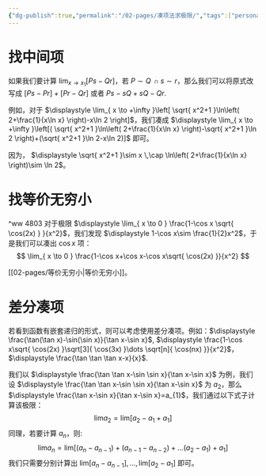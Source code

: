```yaml
---
{"dg-publish":true,"permalink":"/02-pages/凑项法求极限/","tags":["personal/blog","高等数学/极限"]}
---
```


# 找中间项
如果我们要计算 $\displaystyle \lim_{ x \to x_{1} }[Ps-Qr]$，若 $\displaystyle P \sim Q \,\cap s \sim r$，那么我们可以将原式改写成 $\displaystyle [Ps-Pr]+[Pr-Qr]$ 或者 $\displaystyle Ps-sQ+sQ-Qr$.

例如，对于 $\displaystyle \lim_{ x \to +\infty }\left[ \sqrt{ x^2+1 }\ln\left( 2+\frac{1}{x\ln x} \right)-x\ln 2 \right]$，我们凑成 $\displaystyle \lim_{ x \to +\infty }\left[( \sqrt{ x^2+1 }\ln\left( 2+\frac{1}{x\ln x} \right)-\sqrt{ x^2+1 }\ln 2 \right)+(\sqrt{ x^2+1 }\ln 2-x\ln 2)]$ 即可。

因为， $\displaystyle \sqrt{ x^2+1 }\sim x \,\cap \ln\left( 2+\frac{1}{x\ln x} \right)\sim \ln 2$。

# 找等价无穷小

^ww 4803
对于极限 $\displaystyle \lim_{ x \to 0 } \frac{1-\cos x \sqrt{ \cos(2x) } }{x^2}$，我们发现 $\displaystyle 1-\cos x\sim \frac{1}{2}x^2$，于是我们可以凑出 $\displaystyle \cos x$ 项：
$$
\lim_{ x \to 0 } \frac{1-\cos x+\cos x-\cos x\sqrt{ \cos(2x) }}{x^2}
$$

[[02-pages/等价无穷小\|等价无穷小]]。
# 差分凑项
若看到函数有嵌套递归的形式，则可以考虑使用差分凑项。例如：$\displaystyle \frac{\tan(\tan x)-\sin(\sin x)}{\tan x-\sin x}$, $\displaystyle \frac{1-\cos x\sqrt{ \cos(2x) }\sqrt[3]{ \cos(3x) }\dots \sqrt[n]{ \cos(nx) }}{x^2}$，$\displaystyle \frac{\tan \tan \tan x-x}{x}$.

我们以 $\displaystyle \frac{\tan \tan x-\sin \sin x}{\tan x-\sin x}$ 为例，我们设 $\displaystyle \frac{\tan \tan x-\sin \sin x}{\tan x-\sin x}$ 为 $\displaystyle a_{2}$，那么 $\displaystyle \frac{\tan x-\sin x}{\tan x-\sin x}=a_{1}$，我们通过以下式子计算该极限：
$$
\lim_{} a_{2}=\lim_{} [a_{2}-a_{1}+a_{1}]
$$
同理，若要计算 $\displaystyle a_{n}$，则:
$$
\lim_{  } a_{n}=\lim_{ } [(a_{n}-a_{n-1})+(a_{n-1}-a_{n-2})+\dots(a_{2}-a_{1})+a_{1}] 
$$
我们只需要分别计算出 $\displaystyle \lim_{ } [a_{n}-a_{n-1}],\dots,\lim_{ } [a_{2}-a_{1}]$ 即可。

